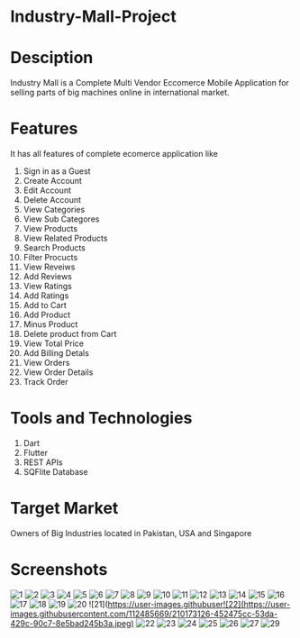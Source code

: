 # Industry-Mall-Project


# Desciption
Industry Mall is a Complete Multi Vendor Eccomerce Mobile Application for selling parts of big machines online in international market.


# Features
It has all features of complete ecomerce application like 
1) Sign in as a Guest
2) Create Account
3) Edit Account
4) Delete Account
5) View Categories
6) View Sub Categores
7) View Products
8) View Related Products
9) Search Products
10) Filter Procucts
11) View Reveiws
12) Add Reviews
13) View Ratings
14) Add Ratings
15) Add to Cart
16) Add Product
17) Minus Product
18) Delete product from Cart 
19) View Total Price
20) Add Billing Detals
21) View Orders
22) View Order Details
23) Track Order


# Tools and Technologies
1) Dart
2) Flutter
3) REST APIs
4) SQFlite Database


# Target Market
Owners of Big Industries located in Pakistan, USA and Singapore


# Screenshots
![1](https://user-images.githubusercontent.com/112485669/210172977-98caea35-2ea4-40bf-a602-c2ed9333f45b.jpeg)
![2](https://user-images.githubusercontent.com/112485669/210172985-62cbfa60-940a-4285-b70c-072e807a46c8.jpeg)
![3](https://user-images.githubusercontent.com/112485669/210172997-d5ffc44d-fefd-42b4-9dbe-b7a60c2b7753.jpeg)
![4](https://user-images.githubusercontent.com/112485669/210173000-b741bee9-a8a2-4818-85db-fcd614635bd3.jpeg)
![5](https://user-images.githubusercontent.com/112485669/210173004-10b46ab9-dc1c-424a-a577-a1c937977ca5.jpeg)
![6](https://user-images.githubusercontent.com/112485669/210173007-0fdd16ce-3add-4d29-ba0a-d73bf0b5969f.jpeg)
![7](https://user-images.githubusercontent.com/112485669/210173011-addafe4f-4efb-4999-adda-9e5ab1841246.jpeg)
![8](https://user-images.githubusercontent.com/112485669/210173012-4f37fc9f-16fc-4660-ae8a-207324c00fc5.jpeg)
![9](https://user-images.githubusercontent.com/112485669/210173016-25de1b9c-6ef4-4cdf-b690-20055866b785.jpeg)
![10](https://user-images.githubusercontent.com/112485669/210173017-a09510b5-76af-4a44-8cc2-905ff972dc9c.jpeg)
![11](https://user-images.githubusercontent.com/112485669/210173020-2e58bb68-1d38-46e3-8085-1a847b2f29df.jpeg)
![12](https://user-images.githubusercontent.com/112485669/210173024-cd562282-3d6a-4d95-9e99-5aa87d9a7e0a.jpeg)
![13](https://user-images.githubusercontent.com/112485669/210173026-458b3ec2-e752-43a3-9776-63dcf0a50cd8.jpeg)
![14](https://user-images.githubusercontent.com/112485669/210173028-266e94d2-6fc0-485d-bb44-f75a11c130f5.jpeg)
![15](https://user-images.githubusercontent.com/112485669/210173034-2cef6706-75d6-432b-8b39-9db97d4cb57c.jpeg)
![16](https://user-images.githubusercontent.com/112485669/210173038-60d3489f-4d99-43b5-a0a2-42fb7d58f8c7.jpeg)
![17](https://user-images.githubusercontent.com/112485669/210173109-f2918631-9199-4e97-8479-b2b1bc1208db.jpeg)
![18](https://user-images.githubusercontent.com/112485669/210173114-41d00e24-5bf3-4b94-a38f-6dbac3b78625.jpeg)
![19](https://user-images.githubusercontent.com/112485669/210173117-151a6b98-dec5-4ea6-a01d-9f4456abfe8b.jpeg)
![20](https://user-images.githubusercontent.com/112485669/210173120-ec6a6b59-0e83-4dd0-87c7-38f4ecd017ab.jpeg)
![21](https://user-images.githubuser![22](https://user-images.githubusercontent.com/112485669/210173126-452475cc-53da-429c-90c7-8e5bad245b3a.jpeg)
![22](https://user-images.githubusercontent.com/112485669/210173136-51f4af0a-0911-4878-b842-13e629a392bf.jpeg)
![23](https://user-images.githubusercontent.com/112485669/210173142-029519a4-3c12-4dd3-914f-7cb59ddaf6e1.jpeg)
![24](https://user-images.githubusercontent.com/112485669/210173144-be8acfd3-77b9-4847-8530-9bec189ec90b.jpeg)
![25](https://user-images.githubusercontent.com/112485669/210173148-e40910d5-f535-44a6-8148-e2c55e6e85ee.jpeg)
![26](https://user-images.githubusercontent.com/112485669/210173151-164dec9b-d9c0-45a1-bf25-fcb35089ac66.jpeg)
![27](https://user-images.githubusercontent.com/112485669/210173156-9000a09e-a8b5-4375-9747-432e79a1b059.jpeg)
![29](https://user-images.githubusercontent.com/112485669/210173166-5a53cd25-6f74-468f-86fb-a88d205d601b.jpeg)
